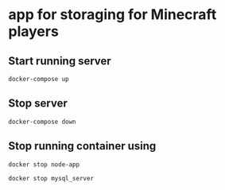 # app for storaging for Minecraft players


## Start running server
```
docker-compose up
```
## Stop server
```
docker-compose down
```


## Stop running container using
```
docker stop node-app
```
```
docker stop mysql_server
```

